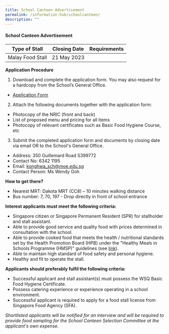 ```yaml
---
title: School Canteen Advertisement
permalink: /information-hub/schoolcanteen/
description: ""
---
```

#### School Canteen Advertisement

| Type of Stall | Closing Date | Requirements |
| -------- | -------- | -------- |
| Malay Food Stall | 21 May 2023 | |


**Application Procedure**

1. Download and complete the application form. You may also request for a hardcopy from the School’s General Office.
* [Application Form](/files/application%20form%20for%20canteen%20stall.pdf) 

2. Attach the following documents together with the application form:
* Photocopy of the NRIC (front and back)
* List of proposed menu and pricing for all items
* Photocopy of relevant certificates such as Basic Food Hygiene Course, etc

3. Submit the completed application form and documents by closing date via email OR to the School's General Office.

* Address: 350 Guillemard Road S399772
* Contact No: 6342 1195
* Email: konghwa_sch@moe.edu.sg
* Contact Person: Ms Wendy Goh

**How to get there?**
* Nearest MRT: Dakota MRT (CC8) – 10 minutes walking distance
* Bus number: 7, 70, 197 - Drop directly in front of school entrance

**Interest applicants must meet the following criteria:**
* Singapore citizen or Singapore Permanent Resident (SPR) for stallholder and stall assistant.
* Able to provide good service and quality food with prices determined in consultation with the school.
* Able to provide cooked food that meets the health / nutritional standards set by the Health Promotion Board (HPB) under the "Healthy Meals in Schools Programme (HMSP)" guidelines (see [link](https://www.hpb.gov.sg/schools/school-programmes/healthy-meals-in-schools-programme)).
* Able to maintain high standard of food safety and personal hygiene.
* Healthy and fit to operate the stall.


**Applicants should preferably fulfil the following criteria:**
* Successful applicant and stall assistant(s) must possess the WSQ Basic Food Hygiene Certificate.
* Possess catering experience or experience operating in a school environment.
* Successful applicant is required to apply for a food stall license from Singapore Food Agency (SFA). 


*Shortlisted applicants will be notified for an interview and will be required to provide food sampling for the School Canteen Selection Committee at the applicant's own expense.*